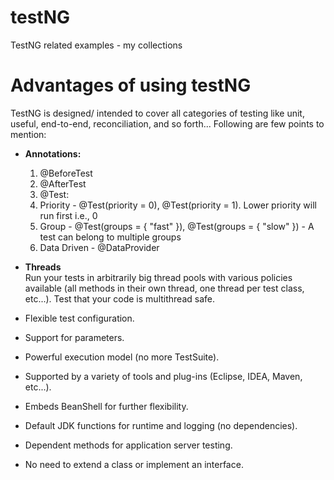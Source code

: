 # testNG
TestNG related examples - my collections

# Advantages of using testNG
TestNG is designed/ intended to cover all categories of testing like unit, useful, end-to-end, reconciliation, and so forth...
Following are few points to mention:<br>
* <b>Annotations:</b><br>
   1. @BeforeTest<br>
   2. @AfterTest<br>
   3. @Test:<br>
   4. Priority - @Test(priority = 0), @Test(priority = 1).  Lower priority will run first i.e., 0
   5. Group - @Test(groups = { "fast" }), @Test(groups = { "slow" }) - A test can belong to multiple groups
   6. Data Driven - @DataProvider

* <b>Threads</b><br>
   Run your tests in arbitrarily big thread pools with various policies available (all methods in their own thread, one thread per test class, etc...).
   Test that your code is multithread safe.
* Flexible test configuration.
* Support for parameters.
* Powerful execution model (no more TestSuite).
* Supported by a variety of tools and plug-ins (Eclipse, IDEA, Maven, etc...).
* Embeds BeanShell for further flexibility.
* Default JDK functions for runtime and logging (no dependencies).
* Dependent methods for application server testing.
* No need to extend a class or implement an interface.
